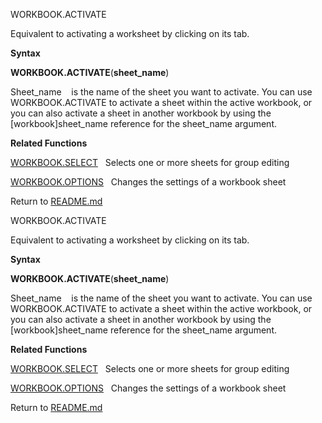 WORKBOOK.ACTIVATE

Equivalent to activating a worksheet by clicking on its tab.

**Syntax**

**WORKBOOK.ACTIVATE**(**sheet\_name**)

Sheet\_name    is the name of the sheet you want to activate. You can
use WORKBOOK.ACTIVATE to activate a sheet within the active workbook, or
you can also activate a sheet in another workbook by using the
\[workbook\]sheet\_name reference for the sheet\_name argument.

**Related Functions**

[WORKBOOK.SELECT](WORKBOOK.SELECT.md)   Selects one or more sheets for group editing

[WORKBOOK.OPTIONS](WORKBOOK.OPTIONS.md)   Changes the settings of a workbook sheet



Return to [README.md](README.md)

WORKBOOK.ACTIVATE

Equivalent to activating a worksheet by clicking on its tab.

**Syntax**

**WORKBOOK.ACTIVATE**(**sheet\_name**)

Sheet\_name    is the name of the sheet you want to activate. You can
use WORKBOOK.ACTIVATE to activate a sheet within the active workbook, or
you can also activate a sheet in another workbook by using the
\[workbook\]sheet\_name reference for the sheet\_name argument.

**Related Functions**

[WORKBOOK.SELECT](WORKBOOK.SELECT.md)   Selects one or more sheets for group editing

[WORKBOOK.OPTIONS](WORKBOOK.OPTIONS.md)   Changes the settings of a workbook sheet



Return to [README.md](README.md)


